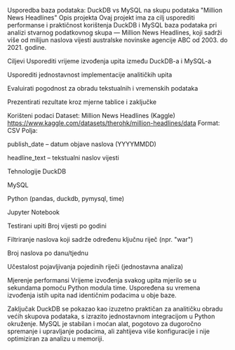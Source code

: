 Usporedba baza podataka: DuckDB vs MySQL na skupu podataka "Million News Headlines"
Opis projekta
Ovaj projekt ima za cilj usporediti performanse i praktičnost korištenja DuckDB i MySQL baza podataka pri analizi stvarnog podatkovnog skupa — Million News Headlines, koji sadrži više od milijun naslova vijesti australske novinske agencije ABC od 2003. do 2021. godine.

Ciljevi
Usporediti vrijeme izvođenja upita između DuckDB-a i MySQL-a

Usporediti jednostavnost implementacije analitičkih upita

Evaluirati pogodnost za obradu tekstualnih i vremenskih podataka

Prezentirati rezultate kroz mjerne tablice i zaključke

Korišteni podaci
Dataset: Million News Headlines (Kaggle)
https://www.kaggle.com/datasets/therohk/million-headlines/data
Format: CSV
Polja:

publish_date – datum objave naslova (YYYYMMDD)

headline_text – tekstualni naslov vijesti

Tehnologije
DuckDB 

MySQL 

Python (pandas, duckdb, pymysql, time)

Jupyter Notebook

Testirani upiti
Broj vijesti po godini

Filtriranje naslova koji sadrže određenu ključnu riječ (npr. "war")

Broj naslova po danu/tjednu

Učestalost pojavljivanja pojedinih riječi (jednostavna analiza)

Mjerenje performansi
Vrijeme izvođenja svakog upita mjerilo se u sekundama pomoću Python modula time. Uspoređena su vremena izvođenja istih upita nad identičnim podacima u obje baze.

Zaključak
DuckDB se pokazao kao izuzetno praktičan za analitičku obradu većih skupova podataka, s izrazito jednostavnom integracijom u Python okruženje. MySQL je stabilan i moćan alat, pogotovo za dugoročno spremanje i upravljanje podacima, ali zahtijeva više konfiguracije i nije optimiziran za analizu u memoriji.
